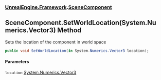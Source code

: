 ### [UnrealEngine.Framework](./UnrealEngine-Framework.md 'UnrealEngine.Framework').[SceneComponent](./SceneComponent.md 'UnrealEngine.Framework.SceneComponent')
## SceneComponent.SetWorldLocation(System.Numerics.Vector3) Method
Sets the location of the component in world space  
```csharp
public void SetWorldLocation(in System.Numerics.Vector3 location);
```
#### Parameters
<a name='UnrealEngine-Framework-SceneComponent-SetWorldLocation(System-Numerics-Vector3)-location'></a>
`location` [System.Numerics.Vector3](https://docs.microsoft.com/en-us/dotnet/api/System.Numerics.Vector3 'System.Numerics.Vector3')  
  
